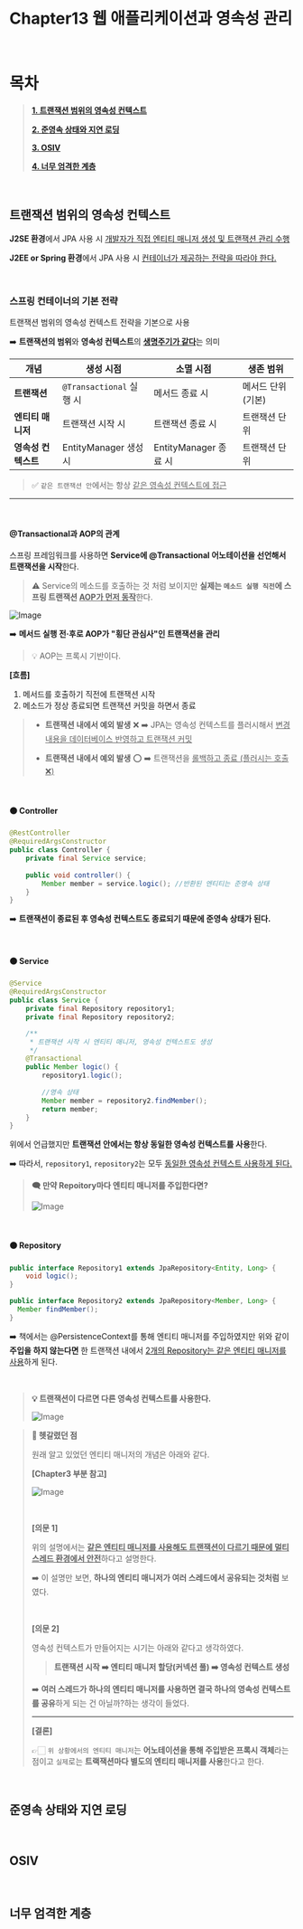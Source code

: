 # Chapter13 웹 애플리케이션과 영속성 관리 

<br>

# 목차

> **[1. 트랜잭션 범위의 영속성 컨텍스트](#트랜잭션-범위의-영속성-컨텍스트)**
>
> **[2. 준영속 상태와 지연 로딩](#준영속-상태와-지연-로딩)**
>
> **[3. OSIV](#OSIV)**
>
> **[4. 너무 엄격한 계층](#너무-엄격한-계층)**


<br>

## 트랜잭션 범위의 영속성 컨텍스트

**J2SE 환경**에서 JPA 사용 시 <ins>개발자가 직접 엔티티 매니저 생성 및 트랜잭션 관리 수행</ins>

**J2EE or Spring 환경**에서 JPA 사용 시 <ins>컨테이너가 제공하는 전략을 따라야 한다.<ins> 

<br>

### 스프링 컨테이너의 기본 전략 

트랜잭션 범위의 영속성 컨텍스트 전략을 기본으로 사용 

➡️ **트랜잭션의 범위**와 **영속성 컨텍스트**의 <ins>**생명주기가 같다**</ins>는 의미

  | **개념**       | **생성 시점**       | **소멸 시점**                 | **생존 범위**           |
  |----------|-----------------|---------------------------|---------------------|
  | **트랜잭션**     | `@Transactional` 실행 시 | 메서드 종료 시            | 메서드 단위 (기본)  |
  | **엔티티 매니저**  | 트랜잭션 시작 시       | 트랜잭션 종료 시          | 트랜잭션 단위       |
  | **영속성 컨텍스트** | EntityManager 생성 시 | EntityManager 종료 시     | 트랜잭션 단위       |

> ✅ `같은 트랜잭션 안`에서는 항상 <ins>같은 영속성 컨텍스트에 접근<ins> 

---

<br>

#### @Transactional과 AOP의 관계

스프링 프레임워크를 사용하면 **Service에 @Transactional 어노테이션을 선언해서 트랜잭션을 시작**한다. 

> ⚠️ Service의 메소드를 호출하는 것 처럼 보이지만 **실제는 `메소드 실행 직전`에 스프링 트랜잭션 <ins>AOP가 먼저 동작**</ins>한다. 

![Image](https://github.com/user-attachments/assets/c039b720-cad7-45a6-b2f9-1ce71449eeb6)


➡️ **메서드 실행 전·후로 AOP가 "횡단 관심사"인 트랜잭션을 관리**

> 💡 AOP는 프록시 기반이다.

**[흐름]**

1. 메서드를 호출하기 직전에 트랜잭션 시작 
2. 메소드가 정상 종료되면 트랜잭션 커밋을 하면서 종료


> - **트랜잭션 내에서 예외 발생** ❌ ➡️ JPA는 영속성 컨텍스트를 플러시해서 <ins>변경 내용을 데이터베이스 반영하고 트랜잭션 커밋
> 
> - **트랜잭션 내에서 예외 발생** ⭕ ➡️ 트랜잭션을 <ins>롤백하고 종료 (플러시는 호출 ❌)

 
<br>

#### 🟠 Controller
```java
@RestController
@RequiredArgsConstructor
public class Controller {
    private final Service service;
    
    public void controller() {
        Member member = service.logic(); //반환된 엔티티는 준영속 상태
    }
}
```

 ➡️ **트랜잭션이 종료된 후 영속성 컨텍스트도 종료되기 때문에 준영속 상태가 된다.** 

<br>

#### 🟠 Service
```java
@Service
@RequiredArgsConstructor
public class Service {
    private final Repository repository1;
    private final Repository repository2;

    /**
     * 트랜잭션 시작 시 엔티티 매니저, 영속성 컨텍스트도 생성
     */
    @Transactional
    public Member logic() {
        repository1.logic();
        
        //영속 상태
        Member member = repository2.findMember();
        return member;
    }
}
```

위에서 언급했지만 **트랜잭션 안에서는 항상 동일한 영속성 컨텍스트를 사용**한다. 

➡️ 따라서, `repository1`, `repository2`는 모두 <ins>동일한 영속성 컨텍스트 사용<ins>하게 된다. 

> **🗨️ 만약 Repoitory마다 엔티티 매니저를 주입한다면?**
> 
> ![Image](https://github.com/user-attachments/assets/f44d1ebb-2b43-4d6a-82d3-0fec60201806)


<br>

#### 🟠 Repository
```java
public interface Repository1 extends JpaRepository<Entity, Long> {
    void logic();
}

public interface Repository2 extends JpaRepository<Member, Long> {
  Member findMember();
}
```

➡️  책에서는 @PersistenceContext를 통해 엔티티 매니저를 주입하였지만 위와 같이 **주입을 하지 않는다면** 한 트랜잭션 내에서 <ins>2개의 Repository는 같은 엔티티 매니저를 사용</ins>하게 된다. 

<br>

> **💡 트랜잭션이 다르면 다른 영속성 컨텍스트를 사용한다.**
> 
> ![Image](https://github.com/user-attachments/assets/84021042-21f0-495e-a2c1-ef8d557ae4ca)


> **🤔 헷갈렸던 점** 
> 
> 원래 알고 있었던 엔티티 매니저의 개념은 아래와 같다.  
> 
> **[Chapter3 부분 참고]**
>
> ![Image](https://github.com/user-attachments/assets/d2d6c18c-12ef-4626-af92-86d5fbd77a4e)
> 
> <br>
>
> **[의문 1]**
> 
> 위의 설명에서는 **<ins>같은 엔티티 매니저를 사용해도 트랜잭션이 다르기 때문에 멀티스레드 환경에서 안전**</ins>하다고 설명한다.
> 
> ➡️  이 설명만 보면, **하나의 엔티티 매니저가 여러 스레드에서 공유되는 것처럼** 보였다. 
> 
> <br>
>
> **[의문 2]**
> 
> 영속성 컨텍스트가 만들어지는 시기는 아래와 같다고 생각하였다.
> > **트랜잭션 시작 ➡️  엔티티 매니저 할당(커넥션 풀) ➡️ 영속성 컨텍스트 생성**
> 
> ➡️ **여러 스레드가 하나의 엔티티 매니저를 사용하면 결국 하나의 영속성 컨텍스트를 공유**하게 되는 건 아닐까?하는  생각이 들었다.  
> 
> ---
> **[결론]**
> 
> 👉🏻  `위 상황에서의 엔티티 매니저`는 **어노테이션을 통해 주입받은 프록시 객체**라는 점이고 `실제`로는 **트랙잭션마다 별도의 엔티티 매니저를 사용**한다고 한다. 
> 

<br>

## 준영속 상태와 지연 로딩




<br>  

## OSIV

<br>

## 너무 엄격한 계층

